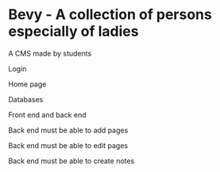 # Bevy - A collection of persons especially of ladies
A CMS made by students

Login

Home page

Databases

Front end and back end

Back end must be able to add pages

Back end must be able to edit pages

Back end must be able to create notes
